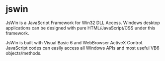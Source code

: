 # jswin
JsWin is a JavaScript Framework for Win32 DLL Access. Windows desktop applications can be designed with pure HTML/JavaScript/CSS under this framework.

JsWin is built with Visual Basic 6 and WebBrowser ActiveX Control. JavaScript codes can easily access all Windows APIs and most useful VB6 objects/methods.
